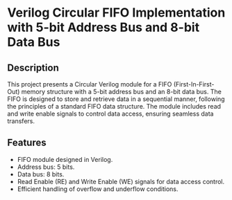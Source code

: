 # Verilog Circular FIFO Implementation with 5-bit Address Bus and 8-bit Data Bus

## Description
This project presents a Circular Verilog module for a FIFO (First-In-First-Out) memory structure with a 5-bit address bus and an 8-bit data bus. The FIFO is designed to store and retrieve data in a sequential manner, following the principles of a standard FIFO data structure. The module includes read and write enable signals to control data access, ensuring seamless data transfers.

## Features
- FIFO module designed in Verilog.
- Address bus: 5 bits.
- Data bus: 8 bits.
- Read Enable (RE) and Write Enable (WE) signals for data access control.
- Efficient handling of overflow and underflow conditions.




